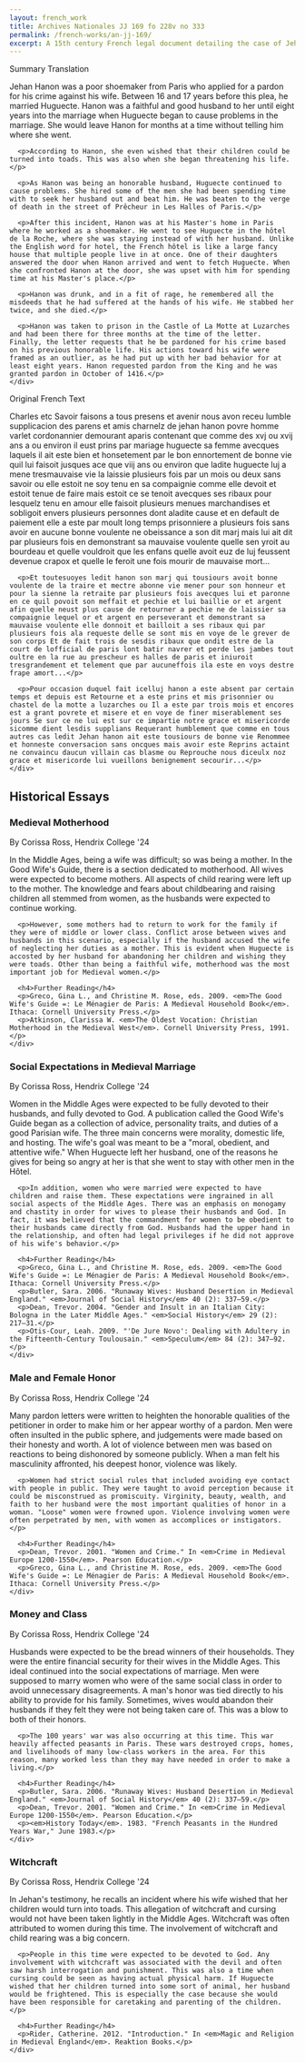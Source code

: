 ```yaml
---
layout: french_work
title: Archives Nationales JJ 169 fo 228v no 333
permalink: /french-works/an-jj-169/
excerpt: A 15th century French legal document detailing the case of Jehan Hanon, who murdered his wife Huguecte and requested pardon from the King.
---
```


<div class="document-container">
  <div class="document-column translation">
    <div class="document-title">Summary Translation</div>
    <div class="document-content">
      <p>Jehan Hanon was a poor shoemaker from Paris who applied for a pardon for his crime against his wife. Between 16 and 17 years before this plea, he married Huguecte. Hanon was a faithful and good husband to her until eight years into the marriage when Huguecte began to cause problems in the marriage. She would leave Hanon for months at a time without telling him where she went.</p>
      
      <p>According to Hanon, she even wished that their children could be turned into toads. This was also when she began threatening his life.</p>
      
      <p>As Hanon was being an honorable husband, Huguecte continued to cause problems. She hired some of the men she had been spending time with to seek her husband out and beat him. He was beaten to the verge of death in the street of Prêcheur in Les Halles of Paris.</p>
      
      <p>After this incident, Hanon was at his Master's home in Paris where he worked as a shoemaker. He went to see Huguecte in the hôtel de la Roche, where she was staying instead of with her husband. Unlike the English word for hotel, the French hôtel is like a large fancy house that multiple people live in at once. One of their daughters answered the door when Hanon arrived and went to fetch Huguecte. When she confronted Hanon at the door, she was upset with him for spending time at his Master's place.</p>
      
      <p>Hanon was drunk, and in a fit of rage, he remembered all the misdeeds that he had suffered at the hands of his wife. He stabbed her twice, and she died.</p>
      
      <p>Hanon was taken to prison in the Castle of La Motte at Luzarches and had been there for three months at the time of the letter. Finally, the letter requests that he be pardoned for his crime based on his previous honorable life. His actions toward his wife were framed as an outlier, as he had put up with her bad behavior for at least eight years. Hanon requested pardon from the King and he was granted pardon in October of 1416.</p>
    </div>
  </div>
  
  <div class="document-column original">
    <div class="document-title">Original French Text</div>
    <div class="document-content">
      <p>Charles etc Savoir faisons a tous presens et avenir nous avon receu lumble supplicacion des parens et amis charnelz de jehan hanon povre homme varlet cordonannier demourant aparis contenant que comme des xvj ou xvij ans a ou environ il eust prins par mariage huguecte sa femme avecques laquels il ait este bien et honsetement par le bon ennortement de bonne vie quil lui faisoit jusques ace que viij ans ou environ que ladite huguecte luj a mene tresmauvaise vie la laissie plusieurs fois par un mois ou deux sans savoir ou elle estoit ne soy tenu en sa compaignie comme elle devoit et estoit tenue de faire mais estoit ce se tenoit avecques ses ribaux pour lesquelz tenu en amour elle faisoit plusieurs menues marchandises et sobligoit envers plusieurs personnes dont aladite cause et en default de paiement elle a este par moult long temps prisonniere a plusieurs fois sans avoir en aucune bonne voulente ne obeissance a son dit marj mais lui ait dit par plusieurs fois en demonstrant sa mauvaise voulente quelle sen yroit au bourdeau et quelle vouldroit que les enfans quelle avoit euz de luj feussent devenue crapox et quelle le feroit une fois mourir de mauvaise mort...</p>
      
      <p>Et toutesuoyes ledit hanon son marj qui tousiours avoit bonne voulente de la traire et mectre abonne vie mener pour son honneur et pour la sienne la retraite par plusieurs fois avecques lui et paronne en ce quil povoit son meffait et pechie et lui baillie or et argent afin quelle neust plus cause de retourner a pechie ne de laissier sa compaignie lequel or et argent en perseverant et demonstrant sa mauvaise voulente elle donnoit et bailloit a ses ribaux qui par plusieurs fois ala requeste delle se sont mis en voye de le grever de son corps Et de fait trois de sesdis ribaux que ondit estre de la court de lofficial de paris lont batir navrer et perde les jambes tout oultre en la rue au prescheur es halles de paris et iniuroit tresgrandement et telement que par aucuneffois ila este en voys destre frape amort...</p>
      
      <p>Pour occasion duquel fait icelluj hanon a este absent par certain temps et depuis est Retourne et a este prins et mis prisonnier ou chastel de la motte a luzarches ou Il a este par trois mois et encores est a grant povrete et misere et en voye de finer miserablement ses jours Se sur ce ne lui est sur ce impartie notre grace et misericorde sicomme dient lesdis supplians Requerant humblement que comme en tous autres cas ledit Jehan hanon ait este tousiours de bonne vie Renommee et honneste conversacion sans oncques mais avoir este Reprins actaint ne convaincu daucun villain cas blasme ou Reprouche nous diceulx noz grace et misericorde lui vueillons benignement secourir...</p>
    </div>
  </div>
</div>

<div class="essays-section">
  <h2 class="essays-title">Historical Essays</h2>
  
  <div class="essay">
    <h3 class="essay-title">Medieval Motherhood</h3>
    <div class="essay-author">By Corissa Ross, Hendrix College '24</div>
    <div class="essay-content">
      <p>In the Middle Ages, being a wife was difficult; so was being a mother. In the Good Wife's Guide, there is a section dedicated to motherhood. All wives were expected to become mothers. All aspects of child rearing were left up to the mother. The knowledge and fears about childbearing and raising children all stemmed from women, as the husbands were expected to continue working.</p>
      
      <p>However, some mothers had to return to work for the family if they were of middle or lower class. Conflict arose between wives and husbands in this scenario, especially if the husband accused the wife of neglecting her duties as a mother. This is evident when Huguecte is accosted by her husband for abandoning her children and wishing they were toads. Other than being a faithful wife, motherhood was the most important job for Medieval women.</p>
      
      <h4>Further Reading</h4>
      <p>Greco, Gina L., and Christine M. Rose, eds. 2009. <em>The Good Wife's Guide =: Le Ménagier de Paris: A Medieval Household Book</em>. Ithaca: Cornell University Press.</p>
      <p>Atkinson, Clarissa W. <em>The Oldest Vocation: Christian Motherhood in the Medieval West</em>. Cornell University Press, 1991.</p>
    </div>
  </div>
  
  <div class="essay">
    <h3 class="essay-title">Social Expectations in Medieval Marriage</h3>
    <div class="essay-author">By Corissa Ross, Hendrix College '24</div>
    <div class="essay-content">
      <p>Women in the Middle Ages were expected to be fully devoted to their husbands, and fully devoted to God. A publication called the Good Wife's Guide began as a collection of advice, personality traits, and duties of a good Parisian wife. The three main concerns were morality, domestic life, and hosting. The wife's goal was meant to be a "moral, obedient, and attentive wife." When Huguecte left her husband, one of the reasons he gives for being so angry at her is that she went to stay with other men in the Hôtel.</p>
      
      <p>In addition, women who were married were expected to have children and raise them. These expectations were ingrained in all social aspects of the Middle Ages. There was an emphasis on monogamy and chastity in order for wives to please their husbands and God. In fact, it was believed that the commandment for women to be obedient to their husbands came directly from God. Husbands had the upper hand in the relationship, and often had legal privileges if he did not approve of his wife's behavior.</p>
      
      <h4>Further Reading</h4>
      <p>Greco, Gina L., and Christine M. Rose, eds. 2009. <em>The Good Wife's Guide =: Le Ménagier de Paris: A Medieval Household Book</em>. Ithaca: Cornell University Press.</p>
      <p>Butler, Sara. 2006. "Runaway Wives: Husband Desertion in Medieval England." <em>Journal of Social History</em> 40 (2): 337–59.</p>
      <p>Dean, Trevor. 2004. "Gender and Insult in an Italian City: Bologna in the Later Middle Ages." <em>Social History</em> 29 (2): 217–31.</p>
      <p>Otis-Cour, Leah. 2009. "'De Jure Novo': Dealing with Adultery in the Fifteenth-Century Toulousain." <em>Speculum</em> 84 (2): 347–92.</p>
    </div>
  </div>
  
  <div class="essay">
    <h3 class="essay-title">Male and Female Honor</h3>
    <div class="essay-author">By Corissa Ross, Hendrix College '24</div>
    <div class="essay-content">
      <p>Many pardon letters were written to heighten the honorable qualities of the petitioner in order to make him or her appear worthy of a pardon. Men were often insulted in the public sphere, and judgements were made based on their honesty and worth. A lot of violence between men was based on reactions to being dishonored by someone publicly. When a man felt his masculinity affronted, his deepest honor, violence was likely.</p>
      
      <p>Women had strict social rules that included avoiding eye contact with people in public. They were taught to avoid perception because it could be misconstrued as promiscuity. Virginity, beauty, wealth, and faith to her husband were the most important qualities of honor in a woman. "Loose" women were frowned upon. Violence involving women were often perpetrated by men, with women as accomplices or instigators.</p>
      
      <h4>Further Reading</h4>
      <p>Dean, Trevor. 2001. "Women and Crime." In <em>Crime in Medieval Europe 1200-1550</em>. Pearson Education.</p>
      <p>Greco, Gina L., and Christine M. Rose, eds. 2009. <em>The Good Wife's Guide =: Le Ménagier de Paris: A Medieval Household Book</em>. Ithaca: Cornell University Press.</p>
    </div>
  </div>
  
  <div class="essay">
    <h3 class="essay-title">Money and Class</h3>
    <div class="essay-author">By Corissa Ross, Hendrix College '24</div>
    <div class="essay-content">
      <p>Husbands were expected to be the bread winners of their households. They were the entire financial security for their wives in the Middle Ages. This ideal continued into the social expectations of marriage. Men were supposed to marry women who were of the same social class in order to avoid unnecessary disagreements. A man's honor was tied directly to his ability to provide for his family. Sometimes, wives would abandon their husbands if they felt they were not being taken care of. This was a blow to both of their honors.</p>
      
      <p>The 100 years' war was also occurring at this time. This war heavily affected peasants in Paris. These wars destroyed crops, homes, and livelihoods of many low-class workers in the area. For this reason, many worked less than they may have needed in order to make a living.</p>
      
      <h4>Further Reading</h4>
      <p>Butler, Sara. 2006. "Runaway Wives: Husband Desertion in Medieval England." <em>Journal of Social History</em> 40 (2): 337–59.</p>
      <p>Dean, Trevor. 2001. "Women and Crime." In <em>Crime in Medieval Europe 1200-1550</em>. Pearson Education.</p>
      <p><em>History Today</em>. 1983. "French Peasants in the Hundred Years War," June 1983.</p>
    </div>
  </div>
  
  <div class="essay">
    <h3 class="essay-title">Witchcraft</h3>
    <div class="essay-author">By Corissa Ross, Hendrix College '24</div>
    <div class="essay-content">
      <p>In Jehan's testimony, he recalls an incident where his wife wished that her children would turn into toads. This allegation of witchcraft and cursing would not have been taken lightly in the Middle Ages. Witchcraft was often attributed to women during this time. The involvement of witchcraft and child rearing was a big concern.</p>
      
      <p>People in this time were expected to be devoted to God. Any involvement with witchcraft was associated with the devil and often saw harsh interrogation and punishment. This was also a time when cursing could be seen as having actual physical harm. If Huguecte wished that her children turned into some sort of animal, her husband would be frightened. This is especially the case because she would have been responsible for caretaking and parenting of the children.</p>
      
      <h4>Further Reading</h4>
      <p>Rider, Catherine. 2012. "Introduction." In <em>Magic and Religion in Medieval England</em>. Reaktion Books.</p>
    </div>
  </div>
</div>